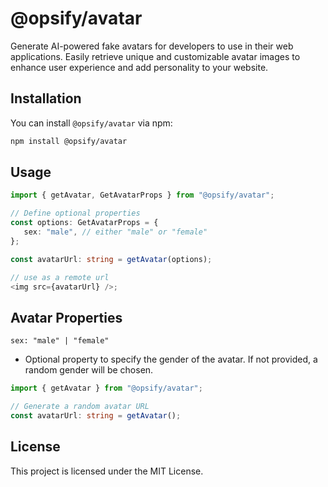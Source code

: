 # @opsify/avatar

Generate AI-powered fake avatars for developers to use in their web applications. Easily retrieve unique and customizable avatar images to enhance user experience and add personality to your website.

## Installation

You can install `@opsify/avatar` via npm:

```bash
npm install @opsify/avatar
```

## Usage

```ts
import { getAvatar, GetAvatarProps } from "@opsify/avatar";

// Define optional properties
const options: GetAvatarProps = {
   sex: "male", // either "male" or "female"
};

const avatarUrl: string = getAvatar(options);

// use as a remote url
<img src={avatarUrl} />;
```

## Avatar Properties

`sex: "male" | "female"`

-  Optional property to specify the gender of the avatar. If not provided, a random gender will be chosen.

```ts
import { getAvatar } from "@opsify/avatar";

// Generate a random avatar URL
const avatarUrl: string = getAvatar();
```

## License

This project is licensed under the MIT License.
